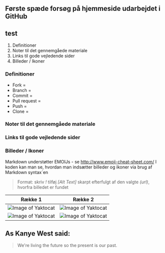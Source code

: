 ## Første spæde forsøg på hjemmeside udarbejdet i GitHub

## test 

1. Definitioner
1. Noter til det gennemgåede materiale
1. Links til gode vejledende sider
1. Billeder / Ikoner

### Definitioner

- Fork =
- Branch =
- Commit =
- Pull request =
- Push =
- Clone =


### Noter til det gennemgåede materiale

### Links til gode vejledende sider

### Billeder / Ikoner

Markdown understøtter EMOIJs - se http://www.emoji-cheat-sheet.com/
I koden kan man se, hvordan man indsætter billeder og ikoner via brug af Markdown syntax´en

> Format: skriv _!_ tilføj _[Alt Text]_ skarpt efterfulgt af den valgte _(url)_, hvorfra billedet er fundet

Række 1 | Række 2
------------ | -------------
![Image of Yaktocat](https://octodex.github.com/images/yaktocat.png) | ![Image of Yaktocat](https://octodex.github.com/images/yaktocat.png)
![Image of Yaktocat](https://octodex.github.com/images/yaktocat.png) | ![Image of Yaktocat](https://octodex.github.com/images/yaktocat.png)


## As Kanye West said:

> We're living the future so
> the present is our past.

